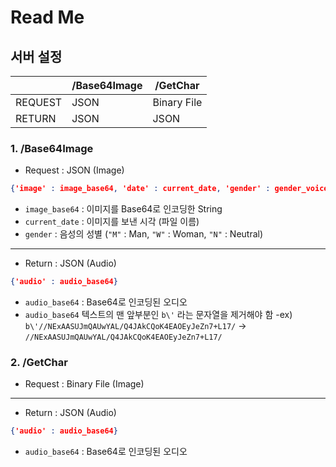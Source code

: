 # Read Me
## 서버 설정
|| /Base64Image| /GetChar|
| ------ | ------ | ------ |
| REQUEST| JSON| Binary File|
| RETURN| JSON|  JSON|
### 1. /Base64Image
 - Request : JSON (Image)
```json
{'image' : image_base64, 'date' : current_date, 'gender' : gender_voice}
```
- `image_base64` : 이미지를 Base64로 인코딩한 String
- `current_date` : 이미지를 보낸 시각 (파일 이름)
- `gender` : 음성의 성별 (`"M"` : Man, `"W"` : Woman, `"N"` : Neutral)
---
- Return : JSON (Audio)
```json
{'audio' : audio_base64}
```
- `audio_base64` : Base64로 인코딩된 오디오
- `audio_base64` 텍스트의 맨 앞부분인 `b\'` 라는 문자열을 제거해야 함
-ex) `b\'//NExAASUJmQAUwYAL/Q4JAkCQoK4EAOEyJeZn7+L17/` -> `//NExAASUJmQAUwYAL/Q4JAkCQoK4EAOEyJeZn7+L17/`

### 2. /GetChar
 - Request : Binary File (Image)
---
- Return : JSON (Audio)
```json
{'audio' : audio_base64}
```
- `audio_base64` : Base64로 인코딩된 오디오
